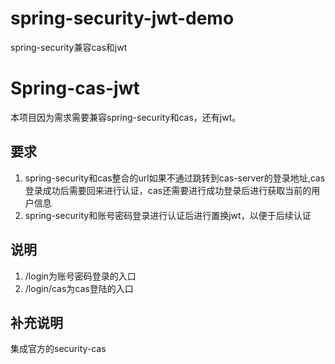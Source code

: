# spring-security-jwt-demo
spring-security兼容cas和jwt
# Spring-cas-jwt
本项目因为需求需要兼容spring-security和cas，还有jwt。
## 要求
1. spring-security和cas整合的url如果不通过跳转到cas-server的登录地址,cas登录成功后需要回来进行认证，cas还需要进行成功登录后进行获取当前的用户信息
2. spring-security和账号密码登录进行认证后进行置换jwt，以便于后续认证
## 说明
1. /login为账号密码登录的入口
2. /login/cas为cas登陆的入口

## 补充说明
集成官方的security-cas
